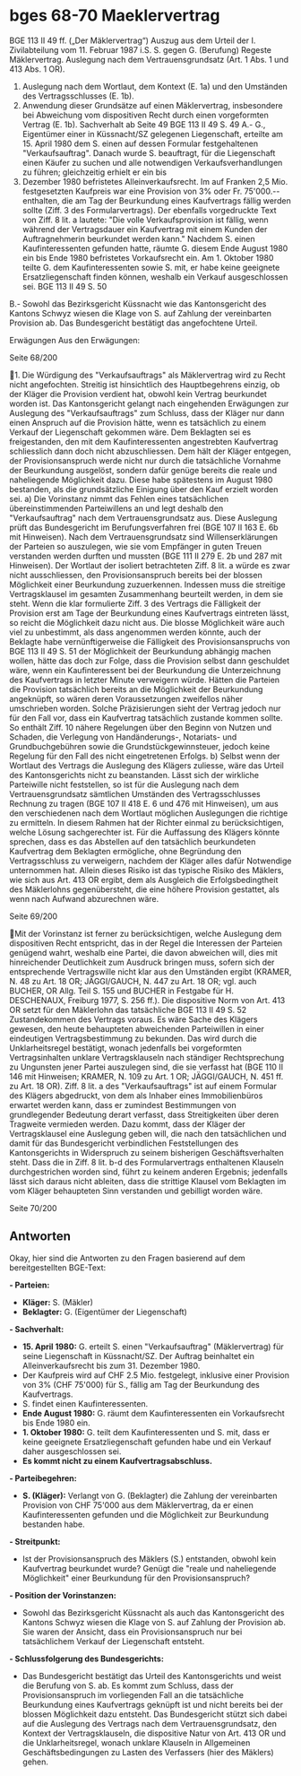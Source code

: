 
# bges 68-70 Maeklervertrag

BGE 113 II 49 ff. („Der Mäklervertrag“)
Auszug aus dem Urteil der I. Zivilabteilung vom 11. Februar 1987 i.S. S. gegen G. (Berufung)
Regeste
Mäklervertrag. Auslegung nach dem Vertrauensgrundsatz (Art. 1 Abs. 1 und 413 Abs. 1 OR).
1. Auslegung nach dem Wortlaut, dem Kontext (E. 1a) und den Umständen des Vertragsschlusses (E.
1b).
2. Anwendung dieser Grundsätze auf einen Mäklervertrag, insbesondere bei Abweichung vom
dispositiven Recht durch einen vorgeformten Vertrag (E. 1b).
Sachverhalt ab Seite 49
BGE 113 II 49 S. 49
A.- G., Eigentümer einer in Küssnacht/SZ gelegenen Liegenschaft, erteilte am 15. April 1980 dem S. einen
auf dessen Formular festgehaltenen "Verkaufsauftrag". Danach wurde S. beauftragt, für die Liegenschaft
einen Käufer zu suchen und alle notwendigen Verkaufsverhandlungen zu führen; gleichzeitig erhielt er ein bis
31. Dezember 1980 befristetes Alleinverkaufsrecht. Im auf Franken 2,5 Mio. festgesetzten Kaufpreis war eine
Provision von 3% oder Fr. 75'000.-- enthalten, die am Tag der Beurkundung eines Kaufvertrags fällig werden
sollte (Ziff. 3 des Formularvertrags). Der ebenfalls vorgedruckte Text von Ziff. 8 lit. a lautete:
"Die volle Verkaufsprovision ist fällig, wenn während der
Vertragsdauer ein Kaufvertrag mit einem Kunden der Auftragnehmerin
beurkundet werden kann."
Nachdem S. einen Kaufinteressenten gefunden hatte, räumte G. diesem Ende August 1980 ein bis Ende
1980 befristetes Vorkaufsrecht ein. Am 1. Oktober 1980 teilte G. dem Kaufinteressenten sowie S. mit, er habe
keine geeignete Ersatzliegenschaft finden können, weshalb ein Verkauf ausgeschlossen sei.
BGE 113 II 49 S. 50

B.- Sowohl das Bezirksgericht Küssnacht wie das Kantonsgericht des Kantons Schwyz wiesen die Klage von
S. auf Zahlung der vereinbarten Provision ab. Das Bundesgericht bestätigt das angefochtene Urteil.

Erwägungen
Aus den Erwägungen:

Seite 68/200

1. Die Würdigung des "Verkaufsauftrags" als Mäklervertrag wird zu Recht nicht angefochten. Streitig ist
hinsichtlich des Hauptbegehrens einzig, ob der Kläger die Provision verdient hat, obwohl kein Vertrag
beurkundet worden ist.
Das Kantonsgericht gelangt nach eingehenden Erwägungen zur Auslegung des "Verkaufsauftrags" zum
Schluss, dass der Kläger nur dann einen Anspruch auf die Provision hätte, wenn es tatsächlich zu einem
Verkauf der Liegenschaft gekommen wäre. Dem Beklagten sei es freigestanden, den mit dem
Kaufinteressenten angestrebten Kaufvertrag schliesslich dann doch nicht abzuschliessen. Dem hält der
Kläger entgegen, der Provisionsanspruch werde nicht nur durch die tatsächliche Vornahme der Beurkundung
ausgelöst, sondern dafür genüge bereits die reale und naheliegende Möglichkeit dazu. Diese habe spätestens
im August 1980 bestanden, als die grundsätzliche Einigung über den Kauf erzielt worden sei.
a) Die Vorinstanz nimmt das Fehlen eines tatsächlichen übereinstimmenden Parteiwillens an und legt deshalb
den "Verkaufsauftrag" nach dem Vertrauensgrundsatz aus. Diese Auslegung prüft das Bundesgericht im
Berufungsverfahren frei (BGE 107 II 163 E. 6b mit Hinweisen). Nach dem Vertrauensgrundsatz sind
Willenserklärungen der Parteien so auszulegen, wie sie vom Empfänger in guten Treuen verstanden werden
durften und mussten (BGE 111 II 279 E. 2b und 287 mit Hinweisen).
Der Wortlaut der isoliert betrachteten Ziff. 8 lit. a würde es zwar nicht ausschliessen, den Provisionsanspruch
bereits bei der blossen Möglichkeit einer Beurkundung zuzuerkennen. Indessen muss die streitige
Vertragsklausel im gesamten Zusammenhang beurteilt werden, in dem sie steht. Wenn die klar formulierte
Ziff. 3 des Vertrags die Fälligkeit der Provision erst am Tage der Beurkundung eines Kaufvertrags eintreten
lässt, so reicht die Möglichkeit dazu nicht aus. Die blosse Möglichkeit wäre auch viel zu unbestimmt, als dass
angenommen werden könnte, auch der Beklagte habe vernünftigerweise die Fälligkeit des
Provisionsanspruchs von
BGE 113 II 49 S. 51
der Möglichkeit der Beurkundung abhängig machen wollen, hätte das doch zur Folge, dass die Provision
selbst dann geschuldet wäre, wenn ein Kaufinteressent bei der Beurkundung die Unterzeichnung des
Kaufvertrags in letzter Minute verweigern würde. Hätten die Parteien die Provision tatsächlich bereits an die
Möglichkeit der Beurkundung angeknüpft, so wären deren Voraussetzungen zweifellos näher umschrieben
worden. Solche Präzisierungen sieht der Vertrag jedoch nur für den Fall vor, dass ein Kaufvertrag tatsächlich
zustande kommen sollte. So enthält Ziff. 10 nähere Regelungen über den Beginn von Nutzen und Schaden,
die Verlegung von Handänderungs-, Notariats- und Grundbuchgebühren sowie die Grundstückgewinnsteuer,
jedoch keine Regelung für den Fall des nicht eingetretenen Erfolgs.
b) Selbst wenn der Wortlaut des Vertrags die Auslegung des Klägers zuliesse, wäre das Urteil des
Kantonsgerichts nicht zu beanstanden. Lässt sich der wirkliche Parteiwille nicht feststellen, so ist für die
Auslegung nach dem Vertrauensgrundsatz sämtlichen Umständen des Vertragsschlusses Rechnung zu
tragen (BGE 107 II 418 E. 6 und 476 mit Hinweisen), um aus den verschiedenen nach dem Wortlaut möglichen
Auslegungen die richtige zu ermitteln.
In diesem Rahmen hat der Richter einmal zu berücksichtigen, welche Lösung sachgerechter ist. Für die
Auffassung des Klägers könnte sprechen, dass es das Abstellen auf den tatsächlich beurkundeten
Kaufvertrag dem Beklagten ermögliche, ohne Begründung den Vertragsschluss zu verweigern, nachdem der
Kläger alles dafür Notwendige unternommen hat. Allein dieses Risiko ist das typische Risiko des Mäklers, wie
sich aus Art. 413 OR ergibt, dem als Ausgleich die Erfolgsbedingtheit des Mäklerlohns gegenübersteht, die
eine höhere Provision gestattet, als wenn nach Aufwand abzurechnen wäre.

Seite 69/200

Mit der Vorinstanz ist ferner zu berücksichtigen, welche Auslegung dem dispositiven Recht entspricht, das in
der Regel die Interessen der Parteien genügend wahrt, weshalb eine Partei, die davon abweichen will, dies
mit hinreichender Deutlichkeit zum Ausdruck bringen muss, sofern sich der entsprechende Vertragswille nicht
klar aus den Umständen ergibt (KRAMER, N. 48 zu Art. 18 OR; JÄGGI/GAUCH, N. 447 zu Art. 18 OR; vgl.
auch BUCHER, OR Allg. Teil S. 155 und BUCHER in Festgabe für H. DESCHENAUX, Freiburg 1977, S. 256
ff.). Die dispositive Norm von Art. 413 OR setzt für den Mäklerlohn das tatsächliche
BGE 113 II 49 S. 52
Zustandekommen des Vertrags voraus. Es wäre Sache des Klägers gewesen, den heute behaupteten
abweichenden Parteiwillen in einer eindeutigen Vertragsbestimmung zu bekunden. Das wird durch die
Unklarheitsregel bestätigt, wonach jedenfalls bei vorgeformten Vertragsinhalten unklare Vertragsklauseln
nach ständiger Rechtsprechung zu Ungunsten jener Partei auszulegen sind, die sie verfasst hat (BGE 110 II
146 mit Hinweisen; KRAMER, N. 109 zu Art. 1 OR; JÄGGI/GAUCH, N. 451 ff. zu Art. 18 OR). Ziff. 8 lit. a des
"Verkaufsauftrags" ist auf einem Formular des Klägers abgedruckt, von dem als Inhaber eines
Immobilienbüros erwartet werden kann, dass er zumindest Bestimmungen von grundlegender Bedeutung
derart verfasst, dass Streitigkeiten über deren Tragweite vermieden werden. Dazu kommt, dass der Kläger
der Vertragsklausel eine Auslegung geben will, die nach den tatsächlichen und damit für das Bundesgericht
verbindlichen Feststellungen des Kantonsgerichts in Widerspruch zu seinem bisherigen Geschäftsverhalten
steht.
Dass die in Ziff. 8 lit. b-d des Formularvertrags enthaltenen Klauseln durchgestrichen worden sind, führt zu
keinem anderen Ergebnis; jedenfalls lässt sich daraus nicht ableiten, dass die strittige Klausel vom Beklagten
im vom Kläger behaupteten Sinn verstanden und gebilligt worden wäre.

Seite 70/200




## Antworten
Okay, hier sind die Antworten zu den Fragen basierend auf dem bereitgestellten BGE-Text:

**- Parteien:**

*   **Kläger:** S. (Mäkler)
*   **Beklagter:** G. (Eigentümer der Liegenschaft)

**- Sachverhalt:**

*   **15. April 1980:** G. erteilt S. einen "Verkaufsauftrag" (Mäklervertrag) für seine Liegenschaft in Küssnacht/SZ. Der Auftrag beinhaltet ein Alleinverkaufsrecht bis zum 31. Dezember 1980.
*   Der Kaufpreis wird auf CHF 2.5 Mio. festgelegt, inklusive einer Provision von 3% (CHF 75'000) für S., fällig am Tag der Beurkundung des Kaufvertrags.
*   S. findet einen Kaufinteressenten.
*   **Ende August 1980:** G. räumt dem Kaufinteressenten ein Vorkaufsrecht bis Ende 1980 ein.
*   **1. Oktober 1980:** G. teilt dem Kaufinteressenten und S. mit, dass er keine geeignete Ersatzliegenschaft gefunden habe und ein Verkauf daher ausgeschlossen sei.
*   **Es kommt nicht zu einem Kaufvertragsabschluss.**

**- Parteibegehren:**

*   **S. (Kläger):** Verlangt von G. (Beklagter) die Zahlung der vereinbarten Provision von CHF 75'000 aus dem Mäklervertrag, da er einen Kaufinteressenten gefunden und die Möglichkeit zur Beurkundung bestanden habe.

**- Streitpunkt:**

*   Ist der Provisionsanspruch des Mäklers (S.) entstanden, obwohl kein Kaufvertrag beurkundet wurde? Genügt die "reale und naheliegende Möglichkeit" einer Beurkundung für den Provisionsanspruch?

**- Position der Vorinstanzen:**

*   Sowohl das Bezirksgericht Küssnacht als auch das Kantonsgericht des Kantons Schwyz wiesen die Klage von S. auf Zahlung der Provision ab. Sie waren der Ansicht, dass ein Provisionsanspruch nur bei tatsächlichem Verkauf der Liegenschaft entsteht.

**- Schlussfolgerung des Bundesgerichts:**

*   Das Bundesgericht bestätigt das Urteil des Kantonsgerichts und weist die Berufung von S. ab. Es kommt zum Schluss, dass der Provisionsanspruch im vorliegenden Fall an die tatsächliche Beurkundung eines Kaufvertrags geknüpft ist und nicht bereits bei der blossen Möglichkeit dazu entsteht. Das Bundesgericht stützt sich dabei auf die Auslegung des Vertrags nach dem Vertrauensgrundsatz, den Kontext der Vertragsklauseln, die dispositive Natur von Art. 413 OR und die Unklarheitsregel, wonach unklare Klauseln in Allgemeinen Geschäftsbedingungen zu Lasten des Verfassers (hier des Mäklers) gehen.

